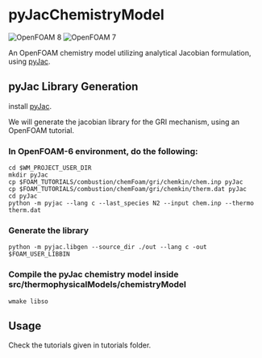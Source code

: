 # pyJacChemistryModel
![OpenFOAM 8](https://img.shields.io/badge/OpenFOAM-8-brightgreen)
![OpenFOAM 7](https://img.shields.io/badge/OpenFOAM-7-brightgreen)

An OpenFOAM chemistry model utilizing analytical Jacobian formulation, using [pyJac](https://github.com/SLACKHA/pyJac).

## pyJac Library Generation

install [pyJac](https://github.com/SLACKHA/pyJac).

We will generate the jacobian library for the GRI mechanism, using an OpenFOAM tutorial.

### In OpenFOAM-6 environment, do the following:

```
cd $WM_PROJECT_USER_DIR
mkdir pyJac
cp $FOAM_TUTORIALS/combustion/chemFoam/gri/chemkin/chem.inp pyJac
cp $FOAM_TUTORIALS/combustion/chemFoam/gri/chemkin/therm.dat pyJac
cd pyJac
python -m pyjac --lang c --last_species N2 --input chem.inp --thermo therm.dat
```

### Generate the library

```
python -m pyjac.libgen --source_dir ./out --lang c -out $FOAM_USER_LIBBIN
```

### Compile the pyJac chemistry model inside src/thermophysicalModels/chemistryModel

```
wmake libso
```

## Usage

Check the tutorials given in tutorials folder.
